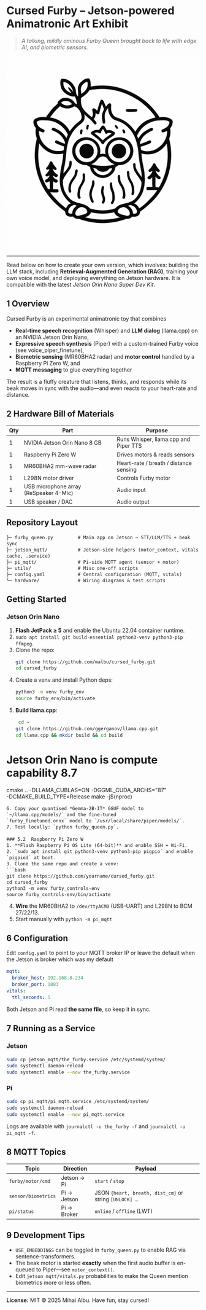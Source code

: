 #  Cursed Furby – Jetson-powered Animatronic Art Exhibit

> _A talking, mildly ominous Furby Queen brought back to life with edge AI, and biometric sensors._

![Happy Tree Furby](./happy_tree_furby.png)


---

Read below on how to create your own version, which involves: building the LLM stack, including **Retrieval-Augmented Generation (RAG)**, training your own voice model, and deploying everything on Jetson hardware. It is compatible with the latest *Jetson Orin Nano Super Dev Kit*.

## 1  Overview
Cursed Furby is an experimental animatronic toy that combines
* **Real-time speech recognition** (Whisper) and **LLM dialog** (llama.cpp) on an NVIDIA Jetson Orin Nano,
* **Expressive speech synthesis** (Piper) with a custom-trained Furby voice (see voice_piper_finetune),
* **Biometric sensing** (MR60BHA2 radar) and **motor control** handled by a Raspberry Pi Zero W, and
* **MQTT messaging** to glue everything together

The result is a fluffy creature that listens, thinks, and responds while its beak moves in sync with the audio—and even reacts to your heart-rate and distance.

## 2  Hardware Bill of Materials
| Qty | Part | Purpose |
|-----|------|---------|
| 1 | NVIDIA Jetson Orin Nano 8 GB | Runs Whisper, llama.cpp and Piper TTS |
| 1 | Raspberry Pi Zero W | Drives motors & reads sensors |
| 1 | MR60BHA2 mm-wave radar | Heart-rate / breath / distance sensing |
| 1 | L298N motor driver | Controls Furby motor |
| 1 | USB microphone array (ReSpeaker 4-Mic) | Audio input |
| 1 | USB speaker / DAC | Audio output |



##   Repository Layout
```
├─ furby_queen.py         # Main app on Jetson – STT/LLM/TTS + beak sync
├─ jetson_mqtt/           # Jetson-side helpers (motor_context, vitals cache, .service)
├─ pi_mqtt/               # Pi-side MQTT agent (sensor + motor)
├─ utils/                 # Misc one-off scripts
├─ config.yaml            # Central configuration (MQTT, vitals)
└─ hardware/              # Wiring diagrams & test scripts
```

##   Getting Started
###  Jetson Orin Nano
1. **Flash JetPack ≥ 5** and enable the Ubuntu 22.04 container runtime.
2. `sudo apt install git build-essential python3-venv python3-pip ffmpeg`.
3. Clone the repo:
   ```bash
   git clone https://github.com/malbu/cursed_furby.git
   cd cursed_furby
   ```
4. Create a venv and install Python deps:
   ```bash
   python3 -m venv furby_env
   source furby_env/bin/activate
   
   ```
5. **Build llama.cpp**:
   ```bash
    cd ~
   git clone https://github.com/ggerganov/llama.cpp.git
   cd llama.cpp && mkdir build && cd build

# Jetson Orin Nano is compute capability 8.7
   cmake .. -DLLAMA_CUBLAS=ON -DGGML_CUDA_ARCHS="87" \
        -DCMAKE_BUILD_TYPE=Release
   make -j$(nproc)
   ```
6. Copy your quantised *Gemma-2B-IT* GGUF model to `~/llama.cpp/models/` and the fine-tuned
   `furby_finetuned.onnx` model to `/usr/local/share/piper/models/`.
7. Test locally: `python furby_queen.py`.

### 5.2  Raspberry Pi Zero W
1. **Flash Raspberry Pi OS Lite (64-bit)** and enable SSH + Wi-Fi.
2. `sudo apt install git python3-venv python3-pip pigpio` and enable `pigpiod` at boot.
3. Clone the same repo and create a venv:
   ```bash
   git clone https://github.com/yourname/cursed_furby.git
   cd cursed_furby
   python3 -m venv furby_controls-env
   source furby_controls-env/bin/activate
   
   ```
4. **Wire** the MR60BHA2 to `/dev/ttyACM0` (USB-UART) and L298N to BCM 27/22/13.
5. Start manually with `python -m pi_mqtt`

## 6  Configuration
Edit `config.yaml` to point to your MQTT broker IP or leave the default when the Jetson is broker which was my default
```yaml
mqtt:
  broker_host: 192.168.8.234
  broker_port: 1883
vitals:
  ttl_seconds: 5
```
Both Jetson and Pi read **the same file**, so keep it in sync.

## 7  Running as a Service
### Jetson
```bash
sudo cp jetson_mqtt/the_furby.service /etc/systemd/system/
sudo systemctl daemon-reload
sudo systemctl enable --now the_furby.service
```

### Pi
```bash
sudo cp pi_mqtt/pi_mqtt.service /etc/systemd/system/
sudo systemctl daemon-reload
sudo systemctl enable --now pi_mqtt.service
```

Logs are available with `journalctl -u the_furby -f` and `journalctl -u pi_mqtt -f`.

## 8  MQTT Topics
| Topic | Direction | Payload |
|-------|-----------|---------|
| `furby/motor/cmd` | Jetson -> Pi | `start` / `stop` |
| `sensor/biometrics` | Pi -> Jetson | JSON `{heart, breath, dist_cm}` or string `[UNLOCK] …` |
| `pi/status` | Pi -> Broker | `online` / `offline` (LWT) |

## 9  Development Tips
* `USE_EMBEDDINGS` can be toggled in `furby_queen.py` to enable RAG via sentence-transformers.
* The beak motor is started **exactly** when the first audio buffer is en-queued to Piper—see `motor_context()`.
* Edit `jetson_mqtt/vitals.py` probabilities to make the Queen mention biometrics more or less often.

---

**License:** MIT © 2025 Mihai Albu. Have fun, stay cursed! 
